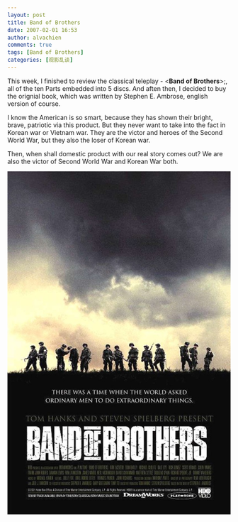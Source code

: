 ```yaml
---
layout: post
title: Band of Brothers
date: 2007-02-01 16:53
author: alvachien
comments: true
tags: [Band of Brothers]
categories: [观影乱谈]
---
```

This week, I finished to review the classical teleplay - <**Band of Brothers**>;, all of the ten Parts embedded into 5 discs. And aften then, I decided to buy the orignial book, which was written by Stephen E. Ambrose, english version of course.
 
I know the American is so smart, because they has shown their bright, brave, patriotic via this product. But they never want to take into the fact in Korean war or Vietnam war. They are the victor and heroes of the Second World War, but they also the loser of Korean war.
 
Then, when shall domestic product with our real story comes out? We are also the victor of Second World War and Korean War both.

![Snapshot](/assets/uploads/2007/02/89160869addde93febe328e28c6fbe79.jpg) 
